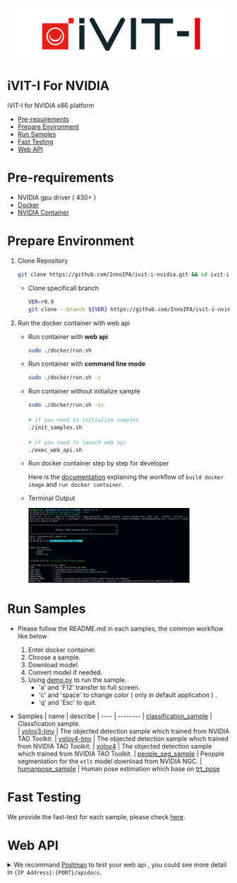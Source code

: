 ![LOGO](docs/images/iVIT-I-Logo-B.png)

# iVIT-I For NVIDIA
iVIT-I for NVIDIA x86 platform

* [Pre-requirements](#pre-requirements)
* [Prepare Environment](#prepare-environment)
* [Run Samples](#run-samples)
* [Fast Testing](#fast-testing)
* [Web API](#web-api)

# Pre-requirements
* NVIDIA gpu driver ( 430+ )
* [Docker](https://max-c.notion.site/Install-Docker-9a0927c9b8aa4455b66548843246152f)
* [NVIDIA Container](https://max-c.notion.site/Install-NVIDIA-Docker-b15e1b2930f646f389675bde6a04c9e2)


# Prepare Environment

1. Clone Repository

    ```bash
    git clone https://github.com/InnoIPA/ivit-i-nvidia.git && cd ivit-i-nvidia
    ```

    * Clone specificall branch
        ```bash
        VER=r0.9
        git clone --branch ${VER} https://github.com/InnoIPA/ivit-i-nvidia.git && cd ivit-i-nvidia
        ```

2. Run the docker container with web api


    * Run container with **web api**
        ```bash
        sudo ./docker/run.sh
        ```

    * Run container with **command line mode**
        ```bash
        sudo ./docker/run.sh -c
        ```

    * Run container without initialize sample
        ```bash
        sudo ./docker/run.sh -sc

        # if you need to initialize samples
        ./init_samples.sh

        # if you need to launch web api
        ./exec_web_api.sh
        ```

    * Run docker container step by step for developer

        Here is the [documentation](docs/activate_env_for_developer.md) explaining the workflow of `build docker image` and `run docker container`.

    * Terminal Output

        <img src="docs/images/run_script_info.png" width=80%>
        
# Run Samples
* Please follow the README.md in each samples, the common workflow like below
    1. Enter docker container.
    2. Choose a sample.
    3. Download model.
    4. Convert model if needed.
    5. Using [demo.py](./demo.py) to run the sample.
        * 'a' and 'F12' transfer to full screen.
        * 'c' and 'space' to change color ( only in default application ) .
        * 'q' and 'Esc' to quit.

* Samples
    | name | describe 
    | ---- | -------- 
    | [classification_sample](task/classification_sample/README.md)    |  Classfication sample.  
    | [yolov3-tiny](task/yolov3-tiny-sample/README.md)   | The objected detection sample which trained from NVIDIA TAO Toolkit.
    | [yolov4-tiny](task/yolov4-tiny-sample/README.md)   | The objected detection sample which trained from NVIDIA TAO Toolkit.
    | [yolov4](task/yolov4-sample/README.md)   | The objected detection sample which trained from NVIDIA TAO Toolkit.
    | [people_seg_sample](task/people_seg_sample/README.md)   | Peopple segmentation for the `etlt` model download from NVIDIA NGC.
    | [humanpose_sample](task/humanpose_sample/README.md) | Human pose estimation which base on [trt_pose](https://github.com/NVIDIA-AI-IOT_pose)


# Fast Testing
We provide the fast-test for each sample, please check [here](./test/README.md).


# Web API
<details>
    <summary>
        We recommand <a href="https://www.postman.com/">Postman</a> to test your web api , you could see more detail in <code>{IP Address}:{PORT}/apidocs</code>.
    </summary>
    <img src="docs/images/apidocs.png" width=80%>
    
</details>
<br>